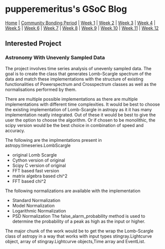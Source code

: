 # pupperemeritus's GSoC Blog

[Home](/) | [Community Bonding Period](/communitybondingperiod/) | [Week 1](/week1/) | [Week 2](/week2/) | [Week 3](/week3/) | [Week 4](/week4/) | [Week 5](/week5/) | [Week 6](/week6/) | [Week 7](/week7/) | [Week 8](/week8/) | [Week 9](/week9/) | [Week 10](/week10/) | [Week 11](/week11/) | [Week 12](/week12/)

## Interested Project

### Astronomy With Unevenly Sampled Data

The project involves time series analysis of unevenly sampled data. The goal is to create the class that generates Lomb-Scargle spectrum of the data and match these implementations with the structure of existing functionalities of Powerspectrum and Crosspectrum classes as well as the normalisations performed by them.

There are multiple possible implementations as there are multiple implementations with different time complexities. It would be best to choose the existing implementation of Lomb-Scargle in astropy as it it has many implementation neatly integrated. Out of these it would be best to give the user the option to choose the algorithm. Or if chosen to be monolithic, the scipy version would be the best choice in combination of speed and accuracy.

The following are the implmentations present in astropy.timeseries.LombScargle

- original Lomb Scargle
- Cython version of original
- Scipy C version of original
- FFT based fast version
- matrix algebra based chi^2
- FFT based chi^2

The following normalizations are available with the implementation

- Standard Normalization
- Model Normalization
- Logarithmic Normalization
- PSD Normalization The false_alarm_probability method is used to determine the probability of a peak as high as the input or higher.

The major chunk of the work would be to get the wrap the Lomb-Scargle class of astropy in a way that works with input types stingray.Lightcurve object, array of stingray.Lightcurve objects,Time array and EventList.
